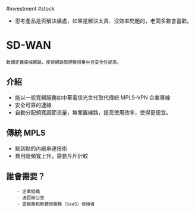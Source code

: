 #investment #stock

- 思考產品是否解決痛處，如果是解決太貴、沒效率問題的，老闆多數會喜歡。
    
# SD-WAN
	軟體定義廣域網路，使得網路管理變得集中且安全性提高。

## 介紹
- 能以一般寬頻服務如中華電信光世代取代傳統 MPLS-VPN 企業專線
- 安全可靠的連線
- 自動分配頻寬調節流量，無閒置線路，提高使用效率，使得更便宜。

## 傳統 MPLS
- 點到點的內網串連技術
- 費用隨頻寬上升，需要斤斤計較

## 誰會需要？
        - 企業組織
        - 遠距辦公室
        - 雲服務和軟體即服務（SaaS）使用者